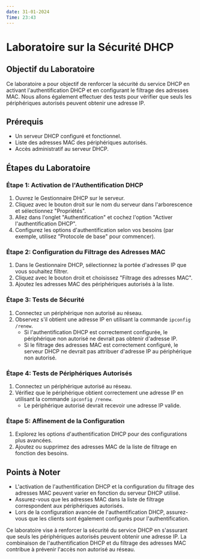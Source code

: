 ```yaml
---
date: 31-01-2024
Time: 23:43
---
```

# Laboratoire sur la Sécurité DHCP

## Objectif du Laboratoire
Ce laboratoire a pour objectif de renforcer la sécurité du service DHCP en activant l'authentification DHCP et en configurant le filtrage des adresses MAC. Nous allons également effectuer des tests pour vérifier que seuls les périphériques autorisés peuvent obtenir une adresse IP.

## Prérequis
- Un serveur DHCP configuré et fonctionnel.
- Liste des adresses MAC des périphériques autorisés.
- Accès administratif au serveur DHCP.

## Étapes du Laboratoire

### Étape 1: Activation de l'Authentification DHCP
1. Ouvrez le Gestionnaire DHCP sur le serveur.
2. Cliquez avec le bouton droit sur le nom du serveur dans l'arborescence et sélectionnez "Propriétés".
3. Allez dans l'onglet "Authentification" et cochez l'option "Activer l'authentification DHCP".
4. Configurez les options d'authentification selon vos besoins (par exemple, utilisez "Protocole de base" pour commencer).

### Étape 2: Configuration du Filtrage des Adresses MAC
1. Dans le Gestionnaire DHCP, sélectionnez la portée d'adresses IP que vous souhaitez filtrer.
2. Cliquez avec le bouton droit et choisissez "Filtrage des adresses MAC".
3. Ajoutez les adresses MAC des périphériques autorisés à la liste.

### Étape 3: Tests de Sécurité
1. Connectez un périphérique non autorisé au réseau.
2. Observez s'il obtient une adresse IP en utilisant la commande `ipconfig /renew`.
   - Si l'authentification DHCP est correctement configurée, le périphérique non autorisé ne devrait pas obtenir d'adresse IP.
   - Si le filtrage des adresses MAC est correctement configuré, le serveur DHCP ne devrait pas attribuer d'adresse IP au périphérique non autorisé.

### Étape 4: Tests de Périphériques Autorisés
1. Connectez un périphérique autorisé au réseau.
2. Vérifiez que le périphérique obtient correctement une adresse IP en utilisant la commande `ipconfig /renew`.
   - Le périphérique autorisé devrait recevoir une adresse IP valide.

### Étape 5: Affinement de la Configuration
1. Explorez les options d'authentification DHCP pour des configurations plus avancées.
2. Ajoutez ou supprimez des adresses MAC de la liste de filtrage en fonction des besoins.

## Points à Noter
- L'activation de l'authentification DHCP et la configuration du filtrage des adresses MAC peuvent varier en fonction du serveur DHCP utilisé.
- Assurez-vous que les adresses MAC dans la liste de filtrage correspondent aux périphériques autorisés.
- Lors de la configuration avancée de l'authentification DHCP, assurez-vous que les clients sont également configurés pour l'authentification.

Ce laboratoire vise à renforcer la sécurité du service DHCP en s'assurant que seuls les périphériques autorisés peuvent obtenir une adresse IP. La combinaison de l'authentification DHCP et du filtrage des adresses MAC contribue à prévenir l'accès non autorisé au réseau.